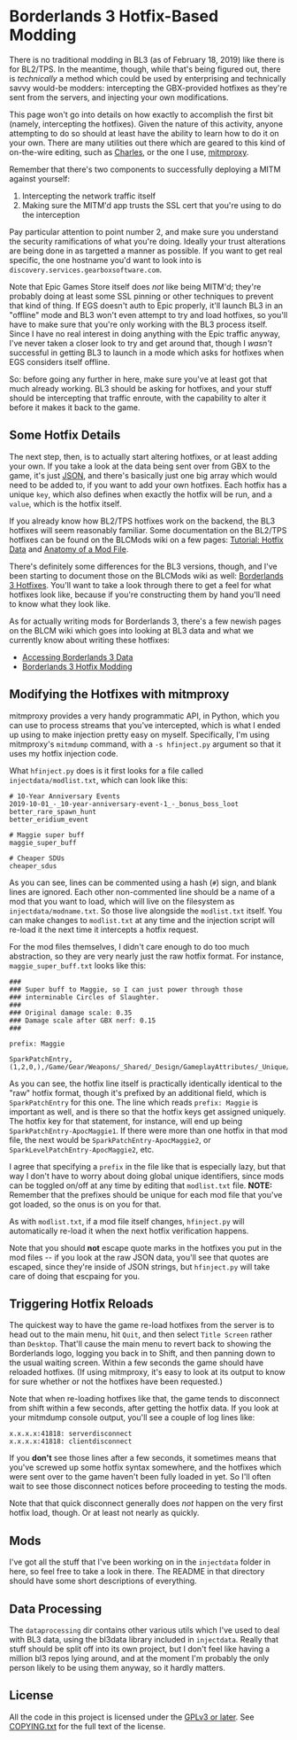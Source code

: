 Borderlands 3 Hotfix-Based Modding
==================================

There is no traditional modding in BL3 (as of February 18, 2019) like there
is for BL2/TPS.  In the meantime, though, while that's being figured out,
there is *technically* a method which could be used by enterprising and
technically savvy would-be modders: intercepting the GBX-provided
hotfixes as they're sent from the servers, and injecting your own
modifications.

This page won't go into details on how exactly to accomplish the first
bit (namely, intercepting the hotfixes).  Given the nature of this
activity, anyone attempting to do so should at least have the ability
to learn how to do it on your own.  There are many utilities out there
which are geared to this kind of on-the-wire editing, such as
[Charles](https://www.charlesproxy.com/), or the one I use,
[mitmproxy](https://mitmproxy.org/).

Remember that there's two components to successfully deploying a
MITM against yourself:

1. Intercepting the network traffic itself
2. Making sure the MITM'd app trusts the SSL cert that you're using
   to do the interception

Pay particular attention to point number 2, and make sure you
understand the security ramifications of what you're doing.  Ideally
your trust alterations are being done in as targetted a manner as
possible.  If you want to get real specific, the one hostname you'd
want to look into is `discovery.services.gearboxsoftware.com`.

Note that Epic Games Store itself does *not* like being MITM'd; they're
probably doing at least some SSL pinning or other techniques to prevent
that kind of thing.  If EGS doesn't auth to Epic properly, it'll launch
BL3 in an "offline" mode and BL3 won't even attempt to try and load
hotfixes, so you'll have to make sure that you're only working with the
BL3 process itself.  Since I have no real interest in doing anything
with the Epic traffic anyway, I've never taken a closer look to try and
get around that, though I *wasn't* successful in getting BL3 to launch
in a mode which asks for hotfixes when EGS considers itself offline.

So: before going any further in here, make sure you've at least got
that much already working.  BL3 should be asking for hotfixes, and
your stuff should be intercepting that traffic enroute, with the
capability to alter it before it makes it back to the game.

Some Hotfix Details
-------------------

The next step, then, is to actually start altering hotfixes, or
at least adding your own.  If you take a look at the data being
sent over from GBX to the game, it's just
[JSON](https://en.wikipedia.org/wiki/JSON), and there's basically
just one big array which would need to be added to, if you want
to add your own hotfixes.  Each hotfix has a unique `key`, which
also defines when exactly the hotfix will be run, and a `value`,
which is the hotfix itself.

If you already know how BL2/TPS hotfixes work on the backend,
the BL3 hotfixes will seem reasonably familiar.  Some documentation
on the BL2/TPS hotfixes can be found on the BLCMods wiki on a
few pages: [Tutorial: Hotfix Data](https://github.com/BLCM/BLCMods/wiki/Tutorial:-Hotfix-Data#internal-structure)
and [Anatomy of a Mod File](https://github.com/BLCM/BLCMods/wiki/Anatomy-of-a-Mod-File#hotfixes).

There's definitely some differences for the BL3 versions, though,
and I've been starting to document those on the BLCMods wiki as
well: [Borderlands 3 Hotfixes](https://github.com/BLCM/BLCMods/wiki/Borderlands-3-Hotfixes).
You'll want to take a look through there to get a feel for what
hotfixes look like, because if you're constructing them by hand
you'll need to know what they look like.

As for actually writing mods for Borderlands 3, there's a few
newish pages on the BLCM wiki which goes into looking at BL3
data and what we currently know about writing these hotfixes:

 - [Accessing Borderlands 3 Data](https://github.com/BLCM/BLCMods/wiki/Accessing-Borderlands-3-Data)
 - [Borderlands 3 Hotfix Modding](https://github.com/BLCM/BLCMods/wiki/Borderlands-3-Hotfix-Modding)

Modifying the Hotfixes with mitmproxy
-------------------------------------

mitmproxy provides a very handy programmatic API, in Python, which
you can use to process streams that you've intercepted, which is
what I ended up using to make injection pretty easy on myself.
Specifically, I'm using mitmproxy's `mitmdump` command, with a
`-s hfinject.py` argument so that it uses my hotfix injection code.

What `hfinject.py` does is it first looks for a file called
`injectdata/modlist.txt`, which can look like this:

    # 10-Year Anniversary Events
    2019-10-01_-_10-year-anniversary-event-1_-_bonus_boss_loot
    better_rare_spawn_hunt
    better_eridium_event

    # Maggie super buff
    maggie_super_buff

    # Cheaper SDUs
    cheaper_sdus

As you can see, lines can be commented using a hash (`#`) sign,
and blank lines are ignored.  Each other non-commented line
should be a name of a mod that you want to load, which will
live on the filesystem as `injectdata/modname.txt`.  So those
live alongside the `modlist.txt` itself.  You can make changes
to `modlist.txt` at any time and the injection script will
re-load it the next time it intercepts a hotfix request.

For the mod files themselves, I didn't care enough to do too
much abstraction, so they are very nearly just the raw hotfix
format.  For instance, `maggie_super_buff.txt` looks like this:

    ###
    ### Super buff to Maggie, so I can just power through those
    ### interminable Circles of Slaughter.
    ###
    ### Original damage scale: 0.35
    ### Damage scale after GBX nerf: 0.15
    ###

    prefix: Maggie

    SparkPatchEntry,(1,2,0,),/Game/Gear/Weapons/_Shared/_Design/GameplayAttributes/_Unique/DataTable_WeaponBalance_Unique_JAK.DataTable_WeaponBalance_Unique_JAK,PS_Maggie,DamageScale_2_4F6EF14648BA8F2AE9217DAFEA60EE53,0,,50.000000

As you can see, the hotfix line itself is practically identically
identical to the "raw" hotfix format, though it's prefixed by
an additional field, which is `SparkPatchEntry` for this one.
The line which reads `prefix: Maggie` is important as well, and is
there so that the hotfix keys get assigned uniquely.  The hotfix
key for that statement, for instance, will end up being
`SparkPatchEntry-ApocMaggie1`.  If there were more than one hotfix
in that mod file, the next would be `SparkPatchEntry-ApocMaggie2`,
or `SparkLevelPatchEntry-ApocMaggie2`, etc.

I agree that specifying a `prefix` in the file like that is
especially lazy, but that way I don't have to worry about doing
global unique identifiers, since mods can be toggled on/off at
any time by editing that `modlist.txt` file.  **NOTE:** Remember
that the prefixes should be unique for each mod file that you've
got loaded, so the onus is on you for that.

As with `modlist.txt`, if a mod file itself changes, `hfinject.py`
will automatically re-load it when the next hotfix verification
happens.

Note that you should **not** escape quote marks in the hotfixes
you put in the mod files -- if you look at the raw JSON data,
you'll see that quotes are escaped, since they're inside of
JSON strings, but `hfinject.py` will take care of doing that
escpaing for you.

Triggering Hotfix Reloads
-------------------------

The quickest way to have the game re-load hotfixes from the server
is to head out to the main menu, hit `Quit`, and then select
`Title Screen` rather than `Desktop`.  That'll cause the main
menu to revert back to showing the Borderlands logo, logging you
back in to Shift, and then panning down to the usual waiting screen.
Within a few seconds the game should have reloaded hotfixes.
(If using mitmproxy, it's easy to look at its output to know for
sure whether or not the hotfixes have been requested.)

Note that when re-loading hotfixes like that, the game tends to
disconnect from shift within a few seconds, after getting the
hotfix data.  If you look at your mitmdump console output, you'll
see a couple of log lines like:

    x.x.x.x:41818: serverdisconnect
    x.x.x.x:41818: clientdisconnect

If you **don't** see those lines after a few seconds, it
sometimes means that you've screwed up some hotfix syntax
somewhere, and the hotfixes which were sent over to the game
haven't been fully loaded in yet.  So I'll often wait to see
those disconnect notices before proceeding to testing the mods.

Note that that quick disconnect generally does *not* happen
on the very first hotfix load, though.  Or at least not nearly
as quickly.

Mods
----

I've got all the stuff that I've been working on in the `injectdata`
folder in here, so feel free to take a look in there.  The README
in that directory should have some short descriptions of everything.

Data Processing
---------------

The `dataprocessing` dir contains other various utils which I've used
to deal with BL3 data, using the bl3data library included in `injectdata`.
Really that stuff should be split off into its own project, but I
don't feel like having a million bl3 repos lying around, and at the
moment I'm probably the only person likely to be using them anyway, so
it hardly matters.

License
-------

All the code in this project is licensed under the
[GPLv3 or later](https://www.gnu.org/licenses/quick-guide-gplv3.html).
See [COPYING.txt](COPYING.txt) for the full text of the license.

